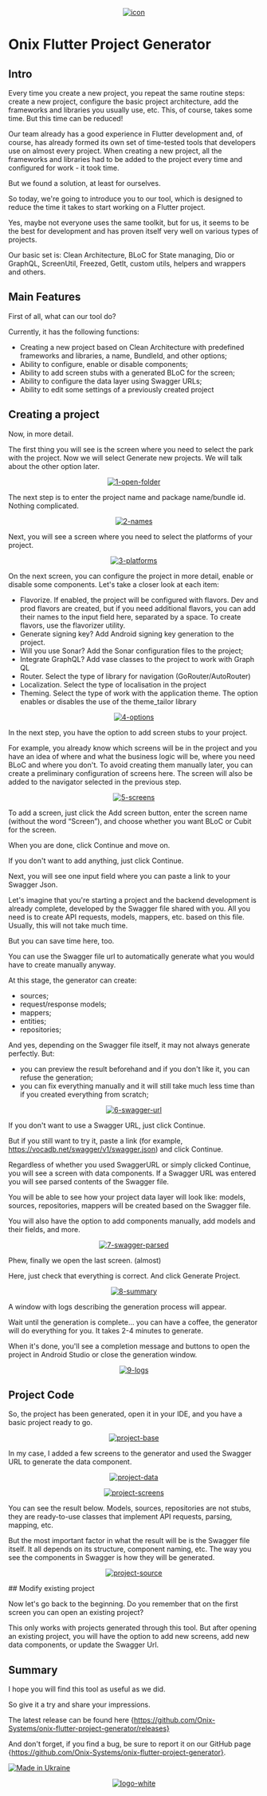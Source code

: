<p align="center">
<a href="https://ibb.co/Js5vzD1"><img src="https://i.ibb.co/Js5vzD1/icon.png" alt="icon" border="0"></a>
</p>

# Onix Flutter Project Generator
## Intro

Every time you create a new project, you repeat the same routine steps: create a new project,
configure the basic project architecture, add the frameworks and libraries you usually use, etc.
This, of course, takes some time. But this time can be reduced!

Our team already has a good experience in Flutter development and, of course, has already formed its
own set of time-tested tools that developers use on almost every project. When creating a new
project, all the frameworks and libraries had to be added to the project every time and configured
for work - it took time.

But we found a solution, at least for ourselves.

So today, we're going to introduce you to our tool, which is designed to reduce the time it takes to
start working on a Flutter project.

Yes, maybe not everyone uses the same toolkit, but for us, it seems to be the best for development
and has proven itself very well on various types of projects.

Our basic set is: Clean Architecture, BLoC for State managing, Dio or GraphQL, ScreenUtil, Freezed,
GetIt, custom utils, helpers and wrappers and others.

## Main Features

First of all, what can our tool do?

Currently, it has the following functions:

* Creating a new project based on Clean Architecture with predefined frameworks and libraries, a name, BundleId, and other options;
* Ability to configure, enable or disable components;
* Ability to add screen stubs with a generated BLoC for the screen;
* Ability to configure the data layer using Swagger URLs;
* Ability to edit some settings of a previously created project

## Creating a project

Now, in more detail.

The first thing you will see is the screen where you need to select the park with the project. Now
we will select Generate new projects. We will talk about the other option later.
<p align="center">
<a href="https://ibb.co/5nh2Hys"><img src="https://i.ibb.co/Br2wMxT/1-open-folder.png" alt="1-open-folder" border="0"></a>
</p>
The next step is to enter the project name and package name/bundle id.
Nothing complicated.
<p align="center">
<a href="https://ibb.co/xXH5VqW"><img src="https://i.ibb.co/k51cY2j/2-names.png" alt="2-names" border="0"></a>
</p>
Next, you will see a screen where you need to select the platforms of your project.
<p align="center">
<a href="https://ibb.co/0KgxKMf"><img src="https://i.ibb.co/1MDkMq9/3-platforms.png" alt="3-platforms" border="0"></a>
</p>
On the next screen, you can configure the project in more detail, enable or disable some components.
Let's take a closer look at each item:

* Flavorize. If enabled, the project will be configured with flavors. Dev and prod flavors are created, but if
you need additional flavors, you can add their names to the input field here, separated by a space. To create flavors, use the flavorizer utility.
* Generate signing key? Add Android signing key generation to the project.
* Will you use Sonar? Add the Sonar configuration files to the project;
* Integrate GraphQL? Add vase classes to the project to work with Graph QL
* Router. Select the type of library for navigation (GoRouter/AutoRouter)
* Localization. Select the type of localisation in the project
* Theming. Select the type of work with the application theme. The option enables or disables the use of the
theme_tailor library

<p align="center">
<a href="https://ibb.co/vhDBWgz"><img src="https://i.ibb.co/LrvPybp/4-options.png" alt="4-options" border="0"></a>
</p>
In the next step, you have the option to add screen stubs to your project.

For example, you already know which screens will be in the project and you have an idea of where and
what the business logic will be, where you need BLoC and where you don't.
To avoid creating them manually later, you can create a preliminary configuration of screens here.
The screen will also be added to the navigator selected in the previous step.
<p align="center">
<a href="https://ibb.co/0yBd7kr"><img src="https://i.ibb.co/xqmRky6/5-screens.png" alt="5-screens" border="0"></a>
</p>
To add a screen, just click the Add screen button, enter the screen name (without the word
“Screen”), and choose whether you want BLoC or Cubit for the screen.

When you are done, click Continue and move on.

If you don't want to add anything, just click Continue.

Next, you will see one input field where you can paste a link to your Swagger Json.

Let's imagine that you're starting a project and the backend development is already complete,
developed by the Swagger file shared with you. All you need is to create API requests, models,
mappers, etc. based on this file. Usually, this will not take much time.

But you can save time here, too.

You can use the Swagger file url to automatically generate what you would have to create manually
anyway.

At this stage, the generator can create:
* sources;
* request/response models;
* mappers;
* entities;
* repositories;

And yes, depending on the Swagger file itself, it may not always generate perfectly. But:
* you can preview the result beforehand and if you don't like it, you can refuse the generation;
* you can fix everything manually and it will still take much less time than if you created everything
from scratch;
<p align="center">
<a href="https://ibb.co/Ctsmb3y"><img src="https://i.ibb.co/7zNjndD/6-swagger-url.png" alt="6-swagger-url" border="0"></a>
</p>
If you don't want to use a Swagger URL, just click Continue.

But if you still want to try it, paste a link (for
example, https://vocadb.net/swagger/v1/swagger.json) and click Continue.

Regardless of whether you used SwaggerURL or simply clicked Continue, you will see a screen with
data components.
If a Swagger URL was entered you will see parsed contents of the Swagger file.

You will be able to see how your project data layer will look like: models, sources, repositories,
mappers will be created based on the Swagger file.

You will also have the option to add components manually, add models and their fields, and more.
<p align="center">
<a href="https://ibb.co/tZvrgCF"><img src="https://i.ibb.co/RhswfHd/7-swagger-parsed.png" alt="7-swagger-parsed" border="0"></a>
</p>
Phew, finally we open the last screen. (almost)

Here, just check that everything is correct. And click Generate Project.
<p align="center">
<a href="https://ibb.co/56MWfNd"><img src="https://i.ibb.co/xDCSRpy/8-summary.png" alt="8-summary" border="0"></a>
</p>
A window with logs describing the generation process will appear.

Wait until the generation is complete... you can have a coffee, the generator will do everything for
you.
It takes 2-4 minutes to generate.

When it's done, you'll see a completion message and buttons to open the project in Android Studio or
close the generation window.
<p align="center">
<a href="https://ibb.co/ZTFT2y3"><img src="https://i.ibb.co/RHsHjL1/9-logs.png" alt="9-logs" border="0"></a>
</p>

## Project Code

So, the project has been generated, open it in your IDE, and you have a basic project ready to go.
<p align="center">
<a href="https://ibb.co/cLB005X"><img src="https://i.ibb.co/nCG9928/project-base.png" alt="project-base" border="0"></a>
</p>
In my case, I added a few screens to the generator and used the Swagger URL to generate the data
component.
<p align="center">
<a href="https://ibb.co/zXK8sQF"><img src="https://i.ibb.co/wSDJyB7/project-data.png" alt="project-data" border="0"></a>
</p>
<p align="center">
<a href="https://ibb.co/MZBSZZ1"><img src="https://i.ibb.co/wBcgBBQ/project-screens.png" alt="project-screens" border="0"></a>
</p>
You can see the result below. Models, sources, repositories are not stubs, they are ready-to-use
classes that implement API requests, parsing, mapping, etc.

But the most important factor in what the result will be is the Swagger file itself. It all depends
on its structure, component naming, etc. The way you see the components in Swagger is how they will
be generated.
<p align="center">
<a href="https://ibb.co/XLBcr3X"><img src="https://i.ibb.co/LRwVXJS/project-source.png" alt="project-source" border="0"></a>
</p>
## Modify existing project

Now let's go back to the beginning. Do you remember that on the first screen you can open an
existing project?

This only works with projects generated through this tool. But after opening an existing project,
you will have the option to add new screens, add new data components, or update the Swagger Url.

## Summary
I hope you will find this tool as useful as we did.

So give it a try and share your impressions.

The latest release can be found
here {https://github.com/Onix-Systems/onix-flutter-project-generator/releases}

And don't forget, if you find a bug, be sure to report it on our GitHub
page {https://github.com/Onix-Systems/onix-flutter-project-generator}.

[![Made in Ukraine](https://img.shields.io/badge/made_in-Ukraine-ffd700.svg?labelColor=0057b7)](https://stand-with-ukraine.pp.ua)

<p align="center">
<a href="https://ibb.co/Jq7C042"><img src="https://i.ibb.co/C67WNZv/logo-white.png" alt="logo-white" border="0"></a>
</p>
